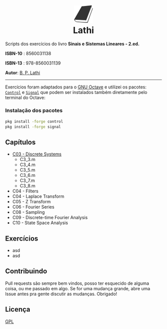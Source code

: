 <h1 align="center">
  <br>
  <a href="#"><img src="assets/book.png" alt="Just a simple book icon" width="60"></a>
  <br>
  Lathi
  <br>
</h1>

Scripts dos exercícios do livro **Sinais e Sistemas Lineares - 2.ed.**

**ISBN-10** : 8560031138

**ISBN-13** : 978-8560031139

**Autor**: [B. P. Lathi](https://www.amazon.com.br/kindle-dbs/entity/author/B001I9OOTK?ref_=dbs_p_pbk_r00_abau_000000)

---

Exercícios foram adaptados para o [GNU Octave](https://www.gnu.org/software/octave/) e utilizei os pacotes: [`Control`](https://octave.sourceforge.io/control/index.html) e [`Signal`](https://octave.sourceforge.io/signal/index.html) que podem ser instalados também diretamente pelo terminal do Octave:

### Instalação dos pacotes
```bash
pkg install -forge control
pkg install -forge signal
```

## Capítulos

- [C03 - Discrete Systems](chapters/c03-discrete-systems)
    - C3_3.m
    - C3_4.m
    - C3_5.m
    - C3_6.m
    - C3_7.m
    - C3_8.m
- C04 - Filters
- C04 - Laplace Transform
- C05 - Z Transform
- C06 - Fourier Series
- C08 - Sampling
- C09 - Discrete-time Fourier Analysis
- C10 - State Space Analysis

## Exercícios
- asd
- asd

## Contribuindo

Pull requests são sempre bem vindos, posso ter esquecido de alguma coisa, ou me passado em algo. Se for uma mudança grande, abre uma Issue antes pra gente discutir as mudanças. Obrigado!

## Licença

[GPL](https://choosealicense.com/licenses/mit/)
